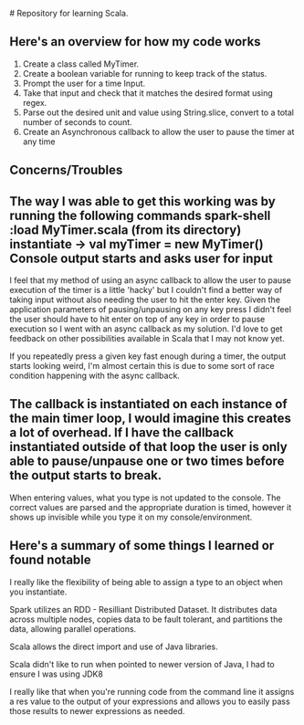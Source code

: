 #   R e p o s i t o r y   f o r   l e a r n i n g   S c a l a .  

## Here's an overview for how my code works
1. Create a class called MyTimer.
2. Create a boolean variable for running to keep track of the status.
3. Prompt the user for a time Input.
4. Take that input and check that it matches the desired format using regex.
5. Parse out the desired unit and value using String.slice, convert to a total number of seconds to count.
6. Create an Asynchronous callback to allow the user to pause the timer at any time

## Concerns/Troubles
The way I was able to get this working was by running the following commands
spark-shell
:load MyTimer.scala (from its directory)
instantiate -> val myTimer = new MyTimer()
Console output starts and asks user for input
------------------------------------------------------------------------------------------
I feel that my method of using an async callback to allow the user to pause execution of the timer is a little 'hacky' but I couldn't find a better way of taking input without also needing the user to hit the enter key. Given the application parameters of pausing/unpausing on any key press I didn't feel the user should have to hit enter on top of any key in order to pause execution so I went with an async callback as my solution. I'd love to get feedback on other possibilities available in Scala that I may not know yet.

If you repeatedly press a given key fast enough during a timer, the output starts looking weird, I'm almost certain this is due to some sort of race condition happening with the async callback.

The callback is instantiated on each instance of the main timer loop, I would imagine this creates a lot of overhead. If I have the callback instantiated outside of that loop the user is only able to pause/unpause one or two times before the output starts to break.
------------------------------------------------------------------------------------------
When entering values, what you type is not updated to the console. The correct values are parsed and the appropriate duration is timed, however it shows up invisible while you type it on my console/environment.


## Here's a summary of some things I learned or found notable
I really like the flexibility of being able to assign a type to an object when you instantiate.

Spark utilizes an RDD - Resilliant Distributed Dataset. It distributes data across multiple nodes, copies data to be fault tolerant, and partitions the data, allowing parallel operations.

Scala allows the direct import and use of Java libraries.

Scala didn't like to run when pointed to newer version of Java, I had to ensure I was using JDK8

I really like that when you're running code from the command line it assigns a res value to the output of your expressions and allows you to easily pass those results to newer expressions as needed. 
